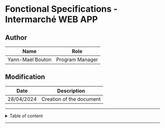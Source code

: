 # Fonctional Specifications - Intermarché WEB APP

## Author

|       Name       |       Role       |
| ---------------- | ---------------- |
| Yann-Maël Bouton | Program Manager  |

## Modification

|       Date       |    Description    |
| ---------------- | ----------------- |
|    28/04/2024    | Creation of the document |

---

<details>
<summary>Table of content</summary>

- [1. Introduction](#1-introduction)  
  - [1.1 Purpose](#1-1-purpose)  
  - [1.2 Scope of Functional Specifications](#1-2-scope-of-functional-specifications)  
  - [1.3 Definitions & Acronyms](#1-3-definitions--acronyms)  
  - [1.4 Stakeholders](#1-4-stakeholders)  
  - [1.5 References](#1-5-references)  

- [2. Business Context](#2-business-context)  
  - [2.1 Problem Statement](#2-1-problem-statement)  
  - [2.2 Objectives & Goals](#2-2-objectives--goals)  
  - [2.3 Success Criteria](#2-3-success-criteria)  

- [3. Functional Scope](#3-functional-scope)  
  - [3.1 In-Scope Features](#3-1-in-scope-features)  
  - [3.2 Out-of-Scope Items](#3-2-out-of-scope-items)  

- [4. User Roles & Permissions](#4-user-roles--permissions)  
  - [4.1 User Roles](#4-1-user-roles)  
  - [4.2 Permission Matrix](#4-2-permission-matrix)  

- [5. Use Cases & User Stories](#5-use-cases--user-stories)  
  - [5.1 Use Case List](#5-1-use-case-list)  
  - [5.2 Detailed Use Cases](#5-2-detailed-use-cases)  
    - [5.2.1 Actors](#5-2-1-actors)  
    - [5.2.2 Preconditions](#5-2-2-preconditions)  
    - [5.2.3 Trigger](#5-2-3-trigger)  
    - [5.2.4 Main Flow](#5-2-4-main-flow)  
    - [5.2.5 Alternate Flows](#5-2-5-alternate-flows)  
    - [5.2.6 Postconditions](#5-2-6-postconditions)  

- [6. Functional Requirements](#6-functional-requirements)  
  - [6.1 Overview & Prioritization](#6-1-overview--prioritization)  
  - [6.2 Module A: Feature Name](#6-2-module-a-feature-name)  
  - [6.3 Module B: Feature Name](#6-3-module-b-feature-name)  
  - [6.4 Traceability Matrix](#6-4-traceability-matrix)  

- [7. User Interface Overview](#7-user-interface-overview)  
  - [7.1 Navigation Flow](#7-1-navigation-flow)  
  - [7.2 Wireframe References](#7-2-wireframe-references)  

- [8. Data Considerations](#8-data-considerations)  
  - [8.1 High-Level Data Entities](#8-1-high-level-data-entities)  
  - [8.2 Privacy & Security Considerations](#8-2-privacy--security-considerations)  

- [9. Business Rules](#9-business-rules)  

- [10. Non-Functional Considerations](#10-non-functional-considerations)  
  - [10.1 Performance Expectations](#10-1-performance-expectations)  
  - [10.2 Compliance & Regulations](#10-2-compliance--regulations)  

- [11. Glossary](#11-glossary)  

</details>

---